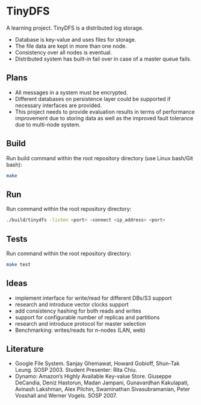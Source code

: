 # TinyDFS

A learning project.
TinyDFS is a distributed log storage.

- Database is key-value and uses files for storage.
- The file data are kept in more than one node.
- Consistency over all nodes is eventual.
- Distributed system has built-in fail over in case of a master queue fails.

## Plans

- All messages in a system must be encrypted.
- Different databases on persistence layer could be supported if necessary interfaces are provided.
- This project needs to provide evaluation results in terms of performance improvement due to storing data as well as the improved fault tolerance due to multi-node system.

## Build

Run build command within the root repository directory (use Linux bash/Git bash):

```bash
make
```

## Run

Run command within the root repository directory:

```bash
./build/tinydfs -listen <port> -connect <ip_address> <port>
```

## Tests

Run command within the root repository directory:

```bash
make test
```

## Ideas

- implement interface for write/read for different DBs/S3 support
- research and introduce vector clocks support
- add consistency hashing for both reads and writes
- support for configurable number of replicas and partitions
- research and introduce protocol for master selection
- Benchmarking: writes/reads for n-nodes (LAN, web)

## Literature

- Google File System. Sanjay Ghemawat, Howard Gobioff, Shun-Tak Leung. SOSP 2003. Student Presenter: Rita Chiu.
- Dynamo: Amazon’s Highly Available Key-value Store. Giuseppe DeCandia, Deniz Hastorun, Madan Jampani, Gunavardhan Kakulapati, Avinash Lakshman, Alex Pilchin, Swaminathan Sivasubramanian, Peter Vosshall and Werner Vogels. SOSP 2007.
